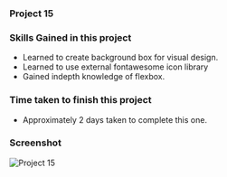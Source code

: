 ### Project 15

### Skills Gained in this project
- Learned to create background box for visual design.
- Learned to use external fontawesome icon library
- Gained indepth knowledge of flexbox.

### Time taken to finish this project
- Approximately 2 days taken to complete this one.


### Screenshot

![Project 15](https://user-images.githubusercontent.com/65283278/189372034-6dd0edb4-ca6c-493c-b1a4-f41fd97b671b.jpg)

